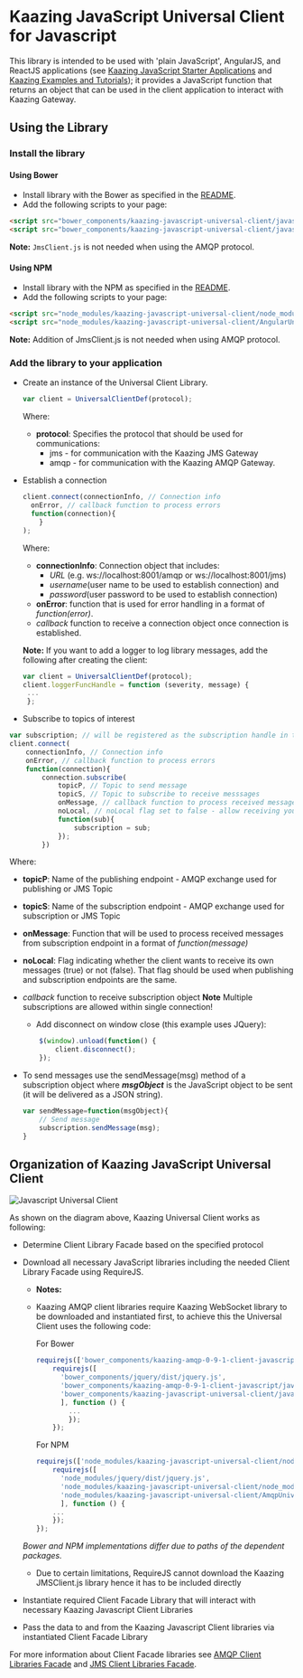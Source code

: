 # Kaazing JavaScript Universal Client for Javascript
This library is intended to be used with 'plain JavaScript', AngularJS, and ReactJS applications
(see [Kaazing JavaScript Starter Applications](https://github.com/kaazing/javascript.getting.started) and
[Kaazing Examples and Tutorials](https://github.com/kaazing/tutorials)); it provides a JavaScript function that returns
an object that can be used in the client application to interact with Kaazing Gateway.

## Using the Library
### Install the library
#### Using Bower
- Install library with the Bower as specified in the [README][1].
- Add the following scripts to your page:
```html
<script src="bower_components/kaazing-javascript-universal-client/javascript/src/AngularUniversalClient.js"></script>
<script src="bower_components/kaazing-javascript-universal-client/javascript/src/JmsClient.js"></script>

```
**Note:** `JmsClient.js` is not needed when using the AMQP protocol.

#### Using NPM
- Install library with the NPM as specified in the [README][1].
- Add the following scripts to your page:
```html
<script src="node_modules/kaazing-javascript-universal-client/node_modules/kaazing-javascript-jms-client/JmsClient.js"></script>
<script src="node_modules/kaazing-javascript-universal-client/AngularUniversalClientNPM.js"></script>
```
**Note:** Addition of JmsClient.js is not needed when using AMQP protocol.


### Add the library to your application
- Create an instance of the Universal Client Library.
	```javascript
	var client = UniversalClientDef(protocol);
	```
	Where:
	- **protocol**: Specifies the protocol that should be used for communications:
	  - jms - for communication with the Kaazing JMS Gateway
	  - amqp - for communication with the Kaazing AMQP Gateway.

- Establish a connection
	```javascript
	client.connect(connectionInfo, // Connection info
      onError, // callback function to process errors
      function(connection){
        }
	);
	```
	Where:
	- **connectionInfo**: Connection object that includes:
	  - _URL_ (e.g. ws://localhost:8001/amqp or ws://localhost:8001/jms)
	  - _username_(user name to be used to establish connection) and
	  - _password_(user password to be used to establish connection)
    - **onError**: function that is used for error handling in a format of _function(error)_.
	- _callback_ function to receive a connection object once connection is established.
	
	**Note:** If you want to add a logger to log library messages, add the following after creating the client:
	```javascript
	var client = UniversalClientDef(protocol);
	client.loggerFuncHandle = function (severity, message) {
     ...
     };
	```
- Subscribe to  topics of interest

```javascript
var subscription; // will be registered as the subscription handle in the callback
client.connect(
    connectionInfo, // Connection info
    onError, // callback function to process errors
    function(connection){
        connection.subscribe(
            topicP, // Topic to send message
            topicS, // Topic to subscribe to receive messsages
            onMessage, // callback function to process received messages
            noLocal, // noLocal flag set to false - allow receiving your own messages
            function(sub){
                subscription = sub;
            });
        })
````
	
Where:
  - **topicP**: Name of the publishing endpoint - AMQP exchange used for publishing or JMS Topic
  - **topicS**: Name of the subscription endpoint - AMQP exchange used for subscription or JMS Topic
  - **onMessage**: Function that will be used to process received messages from subscription endpoint in a format of _function(message)_
  - **noLocal**: Flag indicating whether the client wants to receive its own messages (true) or not (false). That flag should be used when publishing and subscription endpoints are the same.
  - _callback_ function to receive subscription object
**Note** Multiple subscriptions are allowed within single connection!

	- Add disconnect on window close (this example uses JQuery):

    ```javascript
        $(window).unload(function() {
            client.disconnect();
        });
    ```
- To send messages use the sendMessage(msg) method of a subscription object
	where _**msgObject**_ is the JavaScript object to be sent (it will be delivered as a JSON string).
	```javascript
    var sendMessage=function(msgObject){
        // Send message
        subscription.sendMessage(msg);
    }
	```

## Organization of Kaazing JavaScript Universal Client   

![][image-1]

As shown on the diagram above, Kaazing Universal Client works as following:
- Determine Client Library Facade based on the specified protocol
- Download all necessary JavaScript libraries including the needed Client Library Facade using RequireJS.
	- **Notes:**

    - Kaazing AMQP client libraries require Kaazing WebSocket library to be downloaded and instantiated first,
    to achieve this the Universal Client uses the following code:

        For Bower

        ```javascript
        requirejs(['bower_components/kaazing-amqp-0-9-1-client-javascript/javascript/WebSocket.js'],function(){
            requirejs([
              'bower_components/jquery/dist/jquery.js',
              'bower_components/kaazing-amqp-0-9-1-client-javascript/javascript/Amqp-0-9-1.js',
              'bower_components/kaazing-javascript-universal-client/javascript/src/AmqpUniversalClient.js'
              ], function () {
                ...
                });
            });
        ```

        For NPM

        ```javascript
      requirejs(['node_modules/kaazing-javascript-universal-client/node_modules/kaazing-javascript-gateway-client/WebSocket.js'],function(){
            requirejs([
              'node_modules/jquery/dist/jquery.js',
              'node_modules/kaazing-javascript-universal-client/node_modules/kaazing-javascript-amqp-client/AmqpClient.js',
              'node_modules/kaazing-javascript-universal-client/AmqpUniversalClient.js'
              ], function () {
            ...
            });
        });
        ```
    _Bower and NPM implementations differ due to paths of the dependent packages._


   - Due to certain limitations, RequireJS cannot download the Kaazing JMSClient.js library hence it has to be included directly
- Instantiate required Client Facade Library that will interact with necessary Kaazing Javascript Client Libraries
- Pass the data to and from the Kaazing Javascript Client libraries via instantiated Client Facade Library

For more information about Client Facade libraries see
[AMQP Client Libraries Facade][2] and [JMS Client Libraries Facade][3].   

[1]:	README.md
[2]:	KaazingAMQPClientLibrariesFacade.md
[3]:	KaazingJMSClientLibrariesFacade.md
[image-1]:	images/JavascriptUniversalClient.png "Javascript Universal Client"
